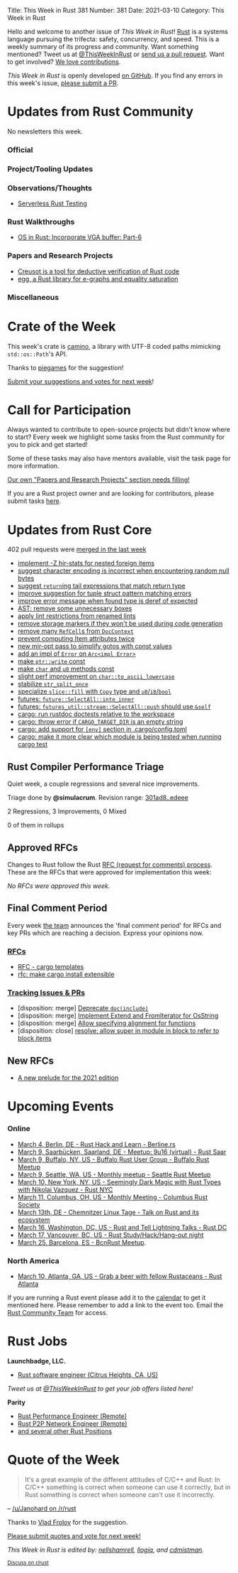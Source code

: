 Title: This Week in Rust 381
Number: 381
Date: 2021-03-10
Category: This Week in Rust

Hello and welcome to another issue of *This Week in Rust*!
[Rust](http://rust-lang.org) is a systems language pursuing the trifecta: safety, concurrency, and speed.
This is a weekly summary of its progress and community.
Want something mentioned? Tweet us at [@ThisWeekInRust](https://twitter.com/ThisWeekInRust) or [send us a pull request](https://github.com/rust-lang/this-week-in-rust).
Want to get involved? [We love contributions](https://github.com/rust-lang/rust/blob/master/CONTRIBUTING.md).

*This Week in Rust* is openly developed [on GitHub](https://github.com/rust-lang/this-week-in-rust).
If you find any errors in this week's issue, [please submit a PR](https://github.com/rust-lang/this-week-in-rust/pulls).

# Updates from Rust Community

No newsletters this week.

### Official

### Project/Tooling Updates

### Observations/Thoughts

* [Serverless Rust Testing](https://www.peakscale.com/serverless-rust/)

### Rust Walkthroughs
* [OS in Rust: Incorporate VGA buffer: Part-6](https://blog.knoldus.com/os-in-rust-incorporate-vga-buffer-part-6/)

### Papers and Research Projects

* [Creusot is a tool for deductive verification of Rust code](https://github.com/xldenis/creusot)
* [egg, a Rust library for e-graphs and equality saturation](https://egraphs-good.github.io/)

### Miscellaneous

# Crate of the Week

This week's crate is [camino](https://crates.io/crates/camino), a library with UTF-8 coded paths mimicking `std::os::Path`'s API.

Thanks to [piegames](https://users.rust-lang.org/t/crate-of-the-week/2704/886) for the suggestion!

[Submit your suggestions and votes for next week][submit_crate]!

[submit_crate]: https://users.rust-lang.org/t/crate-of-the-week/2704

# Call for Participation

Always wanted to contribute to open-source projects but didn't know where to start?
Every week we highlight some tasks from the Rust community for you to pick and get started!

Some of these tasks may also have mentors available, visit the task page for more information.

[Our own "Papers and Research Projects" section needs filling!](https://github.com/rust-lang/this-week-in-rust/)

If you are a Rust project owner and are looking for contributors, please submit tasks [here][guidelines].

[guidelines]: https://users.rust-lang.org/t/twir-call-for-participation/4821

# Updates from Rust Core

402 pull requests were [merged in the last week][merged]

[merged]: https://github.com/search?q=is%3Apr+org%3Arust-lang+is%3Amerged+merged%3A2021-02-22..2021-03-01

* [implement -Z hir-stats for nested foreign items](https://github.com/rust-lang/rust/pull/82258)
* [suggest character encoding is incorrect when encountering random null bytes](https://github.com/rust-lang/rust/pull/81856)
* [suggest `return`ing tail expressions that match return type](https://github.com/rust-lang/rust/pull/81769)
* [improve suggestion for tuple struct pattern matching errors](https://github.com/rust-lang/rust/pull/81235)
* [improve error message when found type is deref of expected](https://github.com/rust-lang/rust/pull/82364)
* [AST: remove some unnecessary boxes](https://github.com/rust-lang/rust/pull/82321)
* [apply lint restrictions from renamed lints](https://github.com/rust-lang/rust/pull/82620)
* [remove storage markers if they won't be used during code generation](https://github.com/rust-lang/rust/pull/78360)
* [remove many `RefCell`s from `DocContext`](https://github.com/rust-lang/rust/pull/82305)
* [prevent computing Item attributes twice](https://github.com/rust-lang/rust/pull/82265)
* [new mir-opt pass to simplify gotos with const values](https://github.com/rust-lang/rust/pull/80475)
* [add an impl of `Error` on `Arc<impl Error>`](https://github.com/rust-lang/rust/pull/80553)
* [make `ptr::write` const](https://github.com/rust-lang/rust/pull/81167)
* [make `char` and `u8` methods const](https://github.com/rust-lang/rust/pull/82078)
* [slight perf improvement on `char::to_ascii_lowercase`](https://github.com/rust-lang/rust/pull/81837)
* [stabilize `str_split_once`](https://github.com/rust-lang/rust/pull/81940)
* [specialize `slice::fill` with `Copy` type and `u8`/`i8`/`bool`](https://github.com/rust-lang/rust/pull/81874)
* [futures: `future::SelectAll::into_inner`](https://github.com/rust-lang/futures-rs/pull/2363)
* [futures: `futures_util::stream::SelectAll::push` should use `&self`](https://github.com/rust-lang/futures-rs/pull/2293)
* [cargo: run rustdoc doctests relative to the workspace](https://github.com/rust-lang/cargo/pull/9105)
* [cargo: throw error if `CARGO_TARGET_DIR` is an empty string](https://github.com/rust-lang/cargo/pull/8939)
* [cargo: add support for `[env]` section in .cargo/config.toml](https://github.com/rust-lang/cargo/pull/9175)
* [cargo: make it more clear which module is being tested when running cargo test](https://github.com/rust-lang/cargo/pull/9195)

## Rust Compiler Performance Triage

Quiet week, a couple regressions and several nice improvements.

Triage done by **@simulacrum**.
Revision range: [301ad8..edeee](https://perf.rust-lang.org/?start=301ad8a4fa3ea56fb980443b7997c8f9d72dd717&end=edeee915b1c52f97411e57ef6b1a8bd46548a37a&absolute=false&stat=instructions%3Au)

2 Regressions, 3 Improvements, 0 Mixed

0 of them in rollups

## Approved RFCs

Changes to Rust follow the Rust [RFC (request for comments) process](https://github.com/rust-lang/rfcs#rust-rfcs). These
are the RFCs that were approved for implementation this week:

*No RFCs were approved this week.*

## Final Comment Period

Every week [the team](https://www.rust-lang.org/team.html) announces the
'final comment period' for RFCs and key PRs which are reaching a
decision. Express your opinions now.

### [RFCs](https://github.com/rust-lang/rfcs/labels/final-comment-period)


* [RFC - cargo templates](https://github.com/rust-lang/rfcs/pull/2922)
* [rfc: make cargo install extensible](https://github.com/rust-lang/rfcs/pull/2376)

### [Tracking Issues & PRs](https://github.com/rust-lang/rust/labels/final-comment-period)

* [disposition: merge] [Deprecate `doc(include)`](https://github.com/rust-lang/rust/pull/82539)
* [disposition: merge] [Implement Extend and FromIterator for OsString](https://github.com/rust-lang/rust/pull/82121)
* [disposition: merge] [Allow specifying alignment for functions](https://github.com/rust-lang/rust/pull/81234)
* [disposition: close] [resolve: allow super in module in block to refer to block items](https://github.com/rust-lang/rust/pull/79309)

## New RFCs

* [A new prelude for the 2021 edition](https://github.com/rust-lang/rfcs/pull/3090)

# Upcoming Events

### Online
* [March 4, Berlin, DE - Rust Hack and Learn - Berline.rs](https://www.meetup.com/opentechschool-berlin/events/txcprryccfbgb/)
* [March 9, Saarbücken, Saarland, DE - Meetup: 9u16 (virtual) - Rust Saar](https://www.meetup.com/de-DE/Rust-Saar/events/276401469/)
* [March 9, Buffalo, NY, US - Buffalo Rust User Group - Buffalo Rust Meetup](https://www.meetup.com/Buffalo-Rust-Meetup/events/276717842/)
* [March 9, Seattle, WA, US - Monthly meetup - Seattle Rust Meetup](https://www.meetup.com/Seattle-Rust-Meetup/events/gskksryccfbmb/)
* [March 10, New York, NY, US - Seemingly Dark Magic with Rust Types with Nikolai Vazquez - Rust NYC](https://www.meetup.com/Rust-NYC/events/276666844/)
* [March 11, Columbus, OH, US - Monthly Meeting - Columbus Rust Society](https://www.meetup.com/columbus-rs/events/dpkhgryccfbpb/)
* [March 13th, DE - Chemnitzer Linux Tage - Talk on Rust and its ecosystem](https://chemnitzer.linux-tage.de/2021/en/programm/beitrag/135)
* [March 16, Washington, DC, US - Rust and Tell Lightning Talks - Rust DC](https://www.meetup.com/RustDC/events/kcfpzryccfbpb/)
* [March 17, Vancouver, BC, US - Rust Study/Hack/Hang-out night](https://www.meetup.com/Vancouver-Rust/events/npqfbsyccfbwb/)
* [March 25. Barcelona, ES - BcnRust Meetup](https://www.meetup.com/es-ES/BcnRust/events/276796209/).

### North America
* [March 10, Atlanta, GA, US - Grab a beer with fellow Rustaceans - Rust Atlanta](https://www.meetup.com/Rust-ATL/events/qxqdgryccfbnb/)

If you are running a Rust event please add it to the [calendar] to get
it mentioned here. Please remember to add a link to the event too.
Email the [Rust Community Team][community] for access.

[calendar]: https://www.google.com/calendar/embed?src=apd9vmbc22egenmtu5l6c5jbfc%40group.calendar.google.com
[community]: mailto:community-team@rust-lang.org

# Rust Jobs

**Launchbadge, LLC.**
* [Rust software engineer (Citrus Heights, CA, US)](https://www.ziprecruiter.com/jobs/launchbadge-5e5a2369/rust-software-engineer-72eb7f1b)

*Tweet us at [@ThisWeekInRust](https://twitter.com/ThisWeekInRust) to get your job offers listed here!*


**Parity**

* [Rust Performance Engineer (Remote)](https://www.parity.io/apply/?gh_jid=4385365003)
* [Rust P2P Network Engineer (Remote)](https://www.parity.io/apply/?gh_jid=4347843003)
* [and several other Rust Positions](https://www.parity.io/jobs/#jobs)

# Quote of the Week

> It's a great example of the different attitudes of C/C++ and Rust: In C/C++ something is correct when someone can use it correctly, but in Rust something is correct when someone can't use it incorrectly.

– [/u/Janohard on /r/rust](https://www.reddit.com/r/rust/comments/lt4u85/const_generics_mvp_hits_beta/goyg3v4/)

Thanks to [Vlad Frolov](https://users.rust-lang.org/t/twir-quote-of-the-week/328/1007) for the suggestion.

[Please submit quotes and vote for next week!](https://users.rust-lang.org/t/twir-quote-of-the-week/328)

*This Week in Rust is edited by: [nellshamrell](https://github.com/nellshamrell), [llogiq](https://github.com/llogiq), and [cdmistman](https://github.com/cdmistman).*

<small>[Discuss on r/rust](https://www.reddit.com/r/rust/comments/k5nsab/this_week_in_rust_367/)</small>
